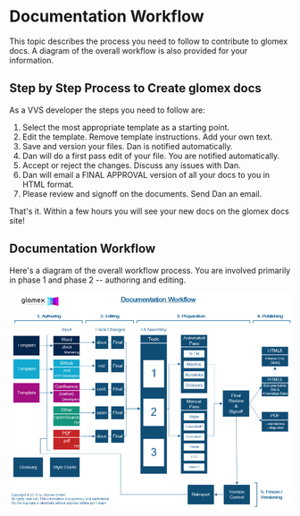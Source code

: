 # Documentation Workflow
This topic describes the process you need to follow to contribute to glomex docs.  A diagram of the overall workflow is also provided for your information.


## Step by Step Process to Create glomex docs

As a VVS developer the steps you need to follow are:

1. Select the most appropriate template as a starting point.
2. Edit the template.  Remove template instructions.  Add your own text.
3. Save and version your files.  Dan is notified automatically.
4. Dan will do a first pass edit of your file.  You are notified automatically.
5. Accept or reject the changes.  Discuss any issues with Dan.
6. Dan will email a FINAL APPROVAL version of all your docs to you in HTML format.
7. Please review and signoff on the documents.  Send Dan an email.

That's it.  Within a few hours you will see your new docs on the glomex docs site!

## Documentation Workflow

Here's a diagram of the overall workflow process.  You are involved primarily in phase 1 and phase 2 -- authoring and editing.

![glomex docs Workflow](assets/docflow.png) 


